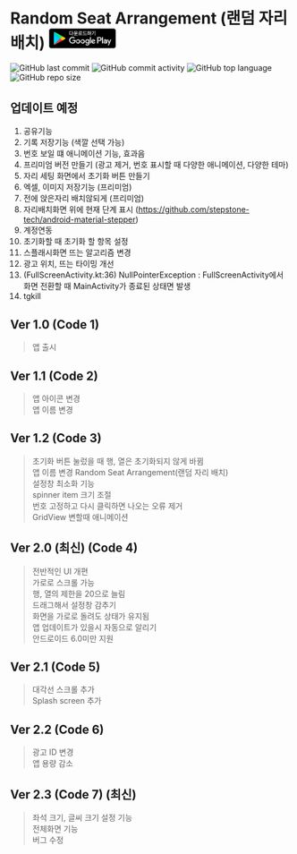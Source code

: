 # Random Seat Arrangement (랜덤 자리 배치)  <a href="https://play.google.com/store/apps/details?id=com.seunghyun.randomseats"><img src="/images/download_in_store.svg" width="120"></a>
![GitHub last commit](https://img.shields.io/github/last-commit/MinSeungHyun/RandomSeatArrangement.svg?color=blue)
![GitHub commit activity](https://img.shields.io/github/commit-activity/m/MinSeungHyun/RandomSeatArrangement.svg?label=commit)
![GitHub top language](https://img.shields.io/github/languages/top/MinSeungHyun/RandomSeatArrangement.svg?color=orange)
![GitHub repo size](https://img.shields.io/github/repo-size/MinSeungHyun/RandomSeatArrangement.svg?color=brightgreen)
## 업데이트 예정
1. 공유기능
2. 기록 저장기능 (색깔 선택 가능)
3. 번호 보일 떄 애니메이션 기능, 효과음
5. 프리미엄 버전 만들기 (광고 제거, 번호 표시할 때 다양한 애니메이션, 다양한 테마)
6. 자리 세팅 화면에서 초기화 버튼 만들기
7. 엑셀, 이미지 저장기능 (프리미엄)
8. 전에 앉은자리 배치않되게 (프리미엄)
9. 자리배치화면 위에 현재 단계 표시 (https://github.com/stepstone-tech/android-material-stepper)
10. 계정연동
12. 초기화할 때 초기화 할 항목 설정 
13. 스플래시화면 뜨는 알고리즘 변경
14. 광고 위치, 뜨는 타이밍 개선
15. (FullScreenActivity.kt:36) NullPointerException : FullScreenActivity에서 화면 전환할 때 MainActivity가 종료된 상태면 발생
16. tgkill 

## Ver 1.0 (Code 1)
> 앱 출시

## Ver 1.1 (Code 2)
> 앱 아이콘 변경<br>
> 앱 이름 변경

## Ver 1.2 (Code 3)
> 초기화 버튼 눌렀을 때 행, 열은 초기화되지 않게 바뀜<br>
> 앱 이름 변경 Random Seat Arrangement(랜덤 자리 배치) <br>
> 설정창 최소화 기능<br>
> spinner item 크기 조절<br>
> 번호 고정하고 다시 클릭하면 나오는 오류 제거<br>
> GridView 변할때 애니메이션

## Ver 2.0 (최신) (Code 4)
> 전반적인 UI 개편<br>
> 가로로 스크롤 가능<br>
> 행, 열의 제한을 20으로 늘림<br>
> 드래그해서 설정창 감추기<br>
> 화면을 가로로 돌려도 상태가 유지됨<br>
> 앱 업데이트가 있을시 자동으로 알리기<br>
> 안드로이드 6.0미만 지원 

## Ver 2.1 (Code 5) 
> 대각선 스크롤 추가<br>
> Splash screen 추가

## Ver 2.2 (Code 6)
> 광고 ID 변경<br>
> 앱 용량 감소<br>

## Ver 2.3 (Code 7) (최신)
> 좌석 크기, 글씨 크기 설정 기능<br>
> 전체화면 기능<br>
> 버그 수정<br>
